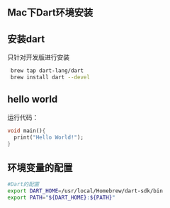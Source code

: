 Mac下Dart环境安装
---

## 安装dart

只针对开发版进行安装

```sh
 brew tap dart-lang/dart
 brew install dart --devel
```

## hello world

运行代码：

```dart
void main(){
  print("Hello World!");
}
```

## 环境变量的配置

```sh
#Dart的配置
export DART_HOME=/usr/local/Homebrew/dart-sdk/bin
export PATH="${DART_HOME}:${PATH}"
```

